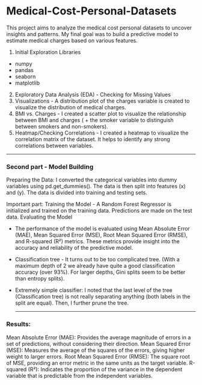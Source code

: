 # Medical-Cost-Personal-Datasets

This project aims to analyze the medical cost personal datasets to uncover insights and patterns.
My final goal was to build a predictive model to estimate medical charges based on various features.

1. Initial Exploration
Libraries
- numpy
- pandas
- seaborn
- matplotlib
  
2. Exploratory Data Analysis (EDA) - Checking for Missing Values
3. Visualizations - A distribution plot of the charges variable is created to visualize the distribution of medical charges.
4. BMI vs. Charges - I created a scatter plot to visualize the relationship between BMI and charges ( + the smoker variable to distinguish between smokers and non-smokers).
5. Heatmap/Checking Correlations - I created a heatmap to visualize the correlation matrix of the dataset. It helps to identify any strong correlations between variables.

------
### Second part - Model Building

Preparing the Data: I converted the categorical variables into dummy variables using pd.get_dummies(). The data is then split into features (x) and (y). 
The data is divided into training and testing sets.

Important part: Training the Model - A Random Forest Regressor is initialized and trained on the training data. Predictions are made on the test data.
Evaluating the Model
- The performance of the model is evaluated using Mean Absolute Error (MAE), Mean Squared Error (MSE), Root Mean Squared Error (RMSE), and R-squared (R²) metrics. These metrics provide insight into the accuracy and reliability of the predictive model.
- Classification tree - It turns out to be too complicated tree.
  (With a maximum depth of 2 we already have quite a good classification accuracy (over 93%). For larger depths, Gini splits seem to be better than entropy splits).
  
- Extremely simple classifier: I noted that the last level of the tree (Classification tree) is not really separating anything (both labels in the split are equal). Then, I  further prune the tree.

  -----
### Results:

Mean Absolute Error (MAE): Provides the average magnitude of errors in a set of predictions, without considering their direction.
Mean Squared Error (MSE): Measures the average of the squares of the errors, giving higher weight to larger errors.
Root Mean Squared Error (RMSE): The square root of MSE, providing an error metric in the same units as the target variable.
R-squared (R²): Indicates the proportion of the variance in the dependent variable that is predictable from the independent variables.
